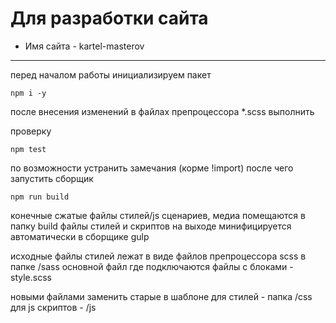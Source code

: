 # Для разработки сайта
* Имя сайта - kartel-masterov
---
перед началом работы инициализируем пакет

```
npm i -y
```

после внесения изменений в файлах препроцессора *.scss выполнить

проверку
```
npm test
```

по возможности устранить замечания (корме !import)
после чего запустить сборщик
```
npm run build
```

конечные сжатые файлы стилей/js сценариев, медиа помещаются в папку build
файлы стилей и скриптов на выходе минифицируется автоматически в сборщике gulp

исходные файлы стилей лежат в виде файлов препроцессора scss в папке /sass
основной файл где подключаются файлы с блоками - style.scss

новыми файлами заменить старые в шаблоне 
для стилей - папка /css
для js скриптов - /js
